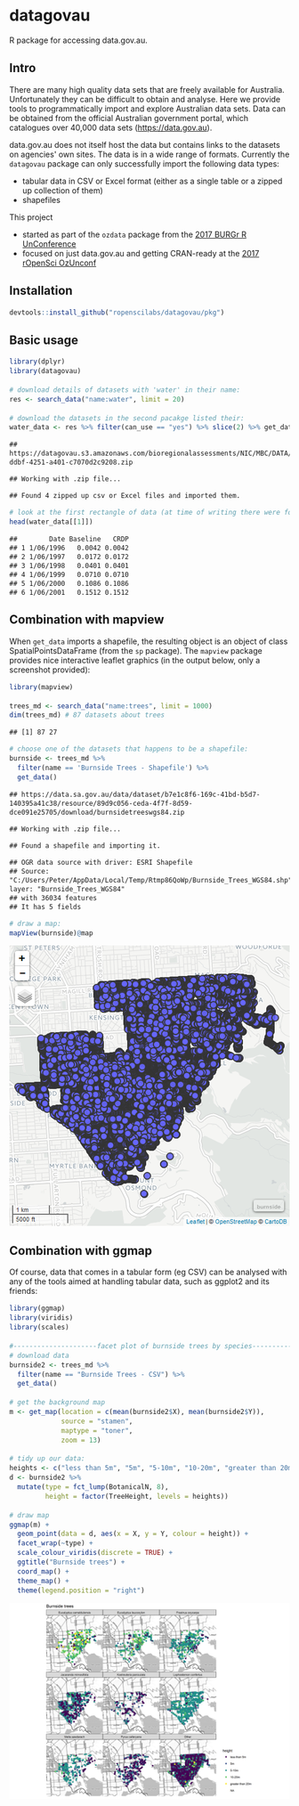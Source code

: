 # datagovau

R package for accessing data.gov.au.

## Intro

There are many high quality data sets that are freely available for Australia. Unfortunately they can be difficult to obtain and analyse.  Here we provide tools to programmatically import and explore Australian data sets.  Data can be obtained from the official Australian government portal, which catalogues over 40,000 data sets
    (<https://data.gov.au>).  
    
data.gov.au does not itself host the data but contains links to the datasets on agencies' own sites.  The data is in a wide range of formats.  Currently the `datagovau` package can only successfully import the following data types:

- tabular data in CSV or Excel format (either as a single table or a zipped up collection of them)
- shapefiles

This project 

- started as part of the `ozdata` package from the [2017 BURGr R UnConference](https://github.com/AU-BURGr/UnConf2017)
- focused on just data.gov.au and getting CRAN-ready at the [2017 rOpenSci OzUnconf](http://ozunconf17.ropensci.org/)

## Installation


```R
devtools::install_github("ropenscilabs/datagovau/pkg")
```

## Basic usage


```r
library(dplyr)
library(datagovau)

# download details of datasets with 'water' in their name:
res <- search_data("name:water", limit = 20)

# download the datasets in the second pacakge listed their:
water_data <- res %>% filter(can_use == "yes") %>% slice(2) %>% get_data
```

```
## https://datagovau.s3.amazonaws.com/bioregionalassessments/NIC/MBC/DATA/RiskAndUncertainty/FiguresMBC_drawdown_time_series_figure/352a2f65-ddbf-4251-a401-c7070d2c9208.zip
```

```
## Working with .zip file...
```

```
## Found 4 zipped up csv or Excel files and imported them.
```

```r
# look at the first rectangle of data (at time of writing there were four such rectangles)
head(water_data[[1]])
```

```
##        Date Baseline   CRDP
## 1 1/06/1996   0.0042 0.0042
## 2 1/06/1997   0.0172 0.0172
## 3 1/06/1998   0.0401 0.0401
## 4 1/06/1999   0.0710 0.0710
## 5 1/06/2000   0.1086 0.1086
## 6 1/06/2001   0.1512 0.1512
```

## Combination with mapview

When `get_data` imports a shapefile, the resulting object is an object of class SpatialPointsDataFrame (from the `sp` package).  The `mapview` package provides nice interactive leaflet graphics (in the output below, only a screenshot provided):


```r
library(mapview)

trees_md <- search_data("name:trees", limit = 1000)
dim(trees_md) # 87 datasets about trees
```

```
## [1] 87 27
```

```r
# choose one of the datasets that happens to be a shapefile:
burnside <- trees_md %>% 
  filter(name == 'Burnside Trees - Shapefile') %>% 
  get_data()
```

```
## https://data.sa.gov.au/data/dataset/b7e1c8f6-169c-41bd-b5d7-140395a41c38/resource/89d9c056-ceda-4f7f-8d59-dce091e25705/download/burnsidetreeswgs84.zip
```

```
## Working with .zip file...
```

```
## Found a shapefile and importing it.
```

```
## OGR data source with driver: ESRI Shapefile 
## Source: "C:/Users/Peter/AppData/Local/Temp/Rtmp86QoWp/Burnside_Trees_WGS84.shp", layer: "Burnside_Trees_WGS84"
## with 36034 features
## It has 5 fields
```

```r
# draw a map:                             
mapView(burnside)@map
```

![plot of chunk unnamed-chunk-2](figure/unnamed-chunk-2-1.png)

## Combination with ggmap

Of course, data that comes in a tabular form (eg CSV) can be analysed with any of the tools aimed at handling tabular data, such as ggplot2 and its friends:


```r
library(ggmap)
library(viridis)
library(scales)

#---------------------facet plot of burnside trees by species---------------
# download data
burnside2 <- trees_md %>%
  filter(name == "Burnside Trees - CSV") %>%
  get_data()

# get the background map
m <- get_map(location = c(mean(burnside2$X), mean(burnside2$Y)), 
             source = "stamen",
             maptype = "toner",
             zoom = 13)

# tidy up our data:
heights <- c("less than 5m", "5m", "5-10m", "10-20m", "greater than 20m")
d <- burnside2 %>%
  mutate(type = fct_lump(BotanicalN, 8),
         height = factor(TreeHeight, levels = heights)) 

# draw map
ggmap(m) +
  geom_point(data = d, aes(x = X, y = Y, colour = height)) +
  facet_wrap(~type) +
  scale_colour_viridis(discrete = TRUE) +
  ggtitle("Burnside trees") +
  coord_map() +
  theme_map() +
  theme(legend.position = "right")
```

![plot of chunk unnamed-chunk-3](figure/unnamed-chunk-3-1.png)

